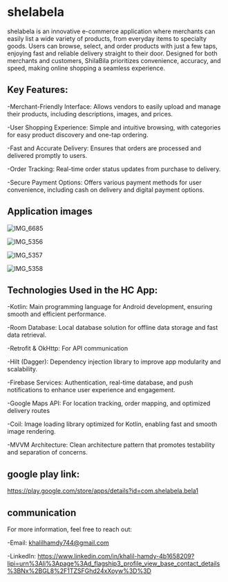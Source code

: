 # shelabela
shelabela is an innovative e-commerce application where merchants can easily list a wide variety of products, from everyday items to specialty goods. Users can browse, select, and order products with just a few taps, enjoying fast and reliable delivery straight to their door. Designed for both merchants and customers, ShilaBila prioritizes convenience, accuracy, and speed, making online shopping a seamless experience.

## Key Features:
-Merchant-Friendly Interface: Allows vendors to easily upload and manage their products, including descriptions, images, and prices.

-User Shopping Experience: Simple and intuitive browsing, with categories for easy product discovery and one-tap ordering.

-Fast and Accurate Delivery: Ensures that orders are processed and delivered promptly to users.

-Order Tracking: Real-time order status updates from purchase to delivery.

-Secure Payment Options: Offers various payment methods for user convenience, including cash on delivery and digital payment options.

## Application images

![IMG_6685](https://github.com/user-attachments/assets/4b719bd1-b74c-461b-9862-4cef70789fbe)

![IMG_5356](https://github.com/user-attachments/assets/b33ba335-7259-413c-aef0-9bc037686ae5)

![IMG_5357](https://github.com/user-attachments/assets/2fc0506a-a3da-4902-ba4d-61cbdccf04b3)

![IMG_5358](https://github.com/user-attachments/assets/ca635cfa-b797-4c4c-940a-2bc0508da873)

## Technologies Used in the HC App:

-Kotlin: Main programming language for Android development, ensuring smooth and efficient performance.

-Room Database: Local database solution for offline data storage and fast data retrieval.

-Retrofit & OkHttp: For API communication

-Hilt (Dagger): Dependency injection library to improve app modularity and scalability.

-Firebase Services: Authentication, real-time database, and push notifications to enhance user experience and engagement.

-Google Maps API: For location tracking, order mapping, and optimized delivery routes

-Coil: Image loading library optimized for Kotlin, enabling fast and smooth image rendering.

-MVVM Architecture: Clean architecture pattern that promotes testability and separation of concerns.

## google play link:

https://play.google.com/store/apps/details?id=com.shelabela.bela1

## communication
For more information, feel free to reach out:

-Email: khalilhamdy744@gmail.com

-LinkedIn: https://www.linkedin.com/in/khalil-hamdy-4b1658209?lipi=urn%3Ali%3Apage%3Ad_flagship3_profile_view_base_contact_details%3BNx%2BGL8%2F1TZSFGhd24xXoyw%3D%3D
